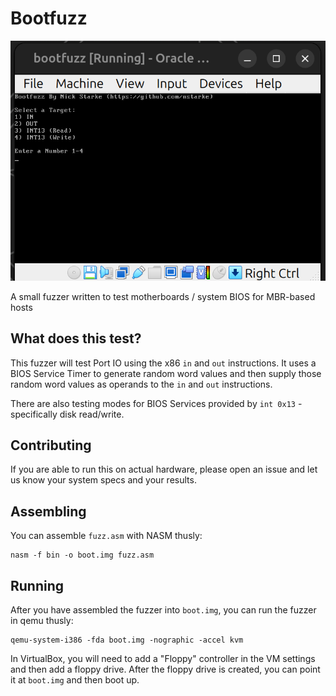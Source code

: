 # Bootfuzz

![Bootfuzz Screenshot](/bootfuzz-screenshot.png "Bootfuzz Screenshot")

A small fuzzer written to test motherboards / system BIOS for MBR-based hosts

## What does this test?
This fuzzer will test Port IO using the x86 `in` and `out` instructions. It uses a BIOS Service Timer to generate random word values and then supply those random word values as operands to the `in` and `out` instructions.  

There are also testing modes for BIOS Services provided by `int 0x13` - specifically disk read/write.

## Contributing
If you are able to run this on actual hardware, please open an issue and let us know your system specs and your results.

## Assembling
You can assemble `fuzz.asm` with NASM thusly:

```
nasm -f bin -o boot.img fuzz.asm
```

## Running
After you have assembled the fuzzer into `boot.img`, you can run the fuzzer in qemu thusly:

```
qemu-system-i386 -fda boot.img -nographic -accel kvm
```

In VirtualBox, you will need to add a "Floppy" controller in the VM settings and then add a floppy drive.  After the floppy drive is created, you can point it at `boot.img` and then boot up.